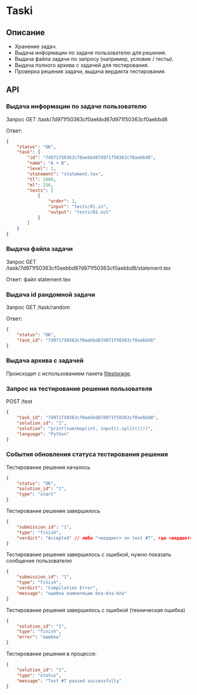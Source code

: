 # Taski

## Описание

- Хранение задач.
- Выдача информации по задаче пользователю для решения.
- Выдача файла задачи по запросу (например, условие / тесты).
- Выдача полного архива с задачей для тестирования.
- Проверка решения задачи, выдача вердикта тестирования.

## API

### Выдача информации по задаче пользователю

Запрос GET /task/7d971f50363cf0aebbd87d971f50363cf0aebbd8

Ответ:
```json
{
    "status": "OK",
    "task": {
        "id": "7d971f50363cf0aebbd87d971f50363cf0aebbd8",
        "name": "A + B",
        "level": 1,
        "statement": "statement.tex",
        "tl": 1000,
        "ml": 256,
        "tests": [
            {
                "order": 1,
                "input": "tests/01.in",
                "output": "tests/01.out"
            }
        ]
    }
}
```

### Выдача файла задачи

Запрос GET /task/7d971f50363cf0aebbd87d971f50363cf0aebbd8/statement.tex

Ответ: файл statement.tex

### Выдача id рандомной задачи

Запрос GET /task/random

Ответ:
```json
{
    "status": "OK",
    "task_id": "7d971f50363cf0aebbd87d971f50363cf0aebbd8"
}
```

### Выдача архива с задачей

Происходит с использованием пакета [filestorage](filestorage.md).

### Запрос на тестирование решения пользователя

POST /test

```json
{
    "task_id": "7d971f50363cf0aebbd87d971f50363cf0aebbd8",
    "solution_id": "1",
    "solution": "print(sum(map(int, input().split())))",
    "language": "Python"
}
```

### События обновления статуса тестирования решения

Тестирование решения началось
```json
{
    "status": "OK",
    "solution_id": "1",
    "type": "start"
}
```

Тестирование решения завершилось
```json
{
    "submission_id": "1",
    "type": "finish",
    "verdict": "Accepted" // либо "<вердикт> on test #T", где <вердикт> = ["Time Limit", "Memory Limit", "Wrong Answer", "Runtime Error"]
}
```
Тестирование решения завершилось с ошибкой, нужно показать сообщение пользователю
```json
{
    "submission_id": "1",
    "type": "finish",
    "verdict": "Compilation Error",
    "message": "ошибка компиляции бла-бла-бла"
}
```
Тестирование решения завершилось с ошибкой (техническая ошибка)
```json
{
    "solution_id": "1",
    "type": "finish",
    "error": "ошибка"
}
```

Тестирование решения в процессе:
```json
{
    "solution_id": "1",
    "type": "status",
    "message": "Test #T passed successfully"
}
```

